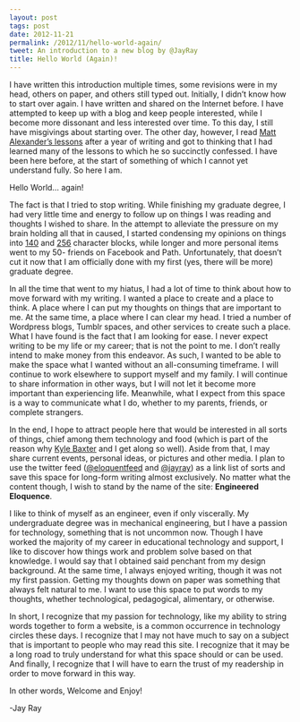 ```yaml
---
layout: post
tags: post
date: 2012-11-21
permalink: /2012/11/hello-world-again/
tweet: An introduction to a new blog by @JayRay
title: Hello World (Again)!
---
```


<p>I have written this introduction multiple times, some revisions were in my head, others on paper, and others still typed out. Initially, I didn&#8217;t know how to start over again. I have written and shared on the Internet before. I have attempted to keep up with a blog and keep people interested, while I become more dissonant and less interested over time. To this day, I still have misgivings about starting over. The other day, however, I read <a href="http://one37.net/blog/12/11/2012/lessons-learned-after-one-year-of-writing" title="Lessons Learned After One Year of Writing - one37.net">Matt Alexander&#8217;s lessons</a> after a year of writing and got to thinking that I had learned many of the lessons to which he so succinctly confessed. I have been here before, at the start of something of which I cannot yet understand fully. So here I am.</p>



<p>Hello World… again!</p>



<p>The fact is that I tried to stop writing. While finishing my graduate degree, I had very little time and energy to follow up on things I was reading and thoughts I wished to share. In the attempt to alleviate the pressure on my brain holding all that in caused, I started condensing my opinions on things into <a href="http://twitter.com/jayray" title="@JayRay Twitter">140</a> and <a href="http://jayray.tent.is" title="Tent.is Alpha">256</a> character blocks, while longer and more personal items went to my 50- friends on Facebook and Path. Unfortunately, that doesn&#8217;t cut it now that I am officially done with my first (yes, there will be more) graduate degree.</p>



<p>In all the time that went to my hiatus, I had a lot of time to think about how to move forward with my writing. I wanted a place to create and a place to think. A place where I can put my thoughts on things that are important to me. At the same time, a place where I can clear my head. I tried a number of Wordpress blogs, Tumblr spaces, and other services to create such a place. What I have found is the fact that I am looking for ease. I never expect writing to be my life or my career; that is not the point to me. I don&#8217;t really intend to make money from this endeavor. As such, I wanted to be able to make the space what I wanted without an all-consuming timeframe. I will continue to work elsewhere to support myself and my family. I will continue to share information in other ways, but I will not let it become more important than experiencing life. Meanwhile, what I expect from this space is a way to communicate what I do, whether to my parents, friends, or complete strangers.</p>



<p>In the end, I hope to attract people here that would be interested in all sorts of things, chief among them technology and food (which is part of the reason why <a href="http://tightwind.net" title="TightWind">Kyle Baxter</a> and I get along so well). Aside from that, I may share current events, personal ideas, or pictures and other media. I plan to use the twitter feed (<a href="http://twitter.com/eloquentfeed">@eloquentfeed</a> and <a href="http://twitter.com/jayray">@jayray</a>) as a link list of sorts and save this space for long-form writing almost exclusively. No matter what the content though, I wish to stand by the name of the site: <strong>Engineered Eloquence</strong>.</p>



<p>I like to think of myself as an engineer, even if only viscerally. My undergraduate degree was in mechanical engineering, but I have a passion for technology, something that is not uncommon now. Though I have worked the majority of my career in educational technology and support, I like to discover how things work and problem solve based on that knowledge. I would say that I obtained said penchant from my design background. At the same time, I always enjoyed writing, though it was not my first passion. Getting my thoughts down on paper was something that always felt natural to me. I want to use this space to put words to my thoughts, whether technological, pedagogical, alimentary, or otherwise.</p>



<p>In short, I recognize that my passion for technology, like my ability to string words together to form a website, is a common occurrence in technology circles these days. I recognize that I may not have much to say on a subject that is important to people who may read this site. I recognize that it may be a long road to truly understand for what this space should or can be used. And finally, I recognize that I will have to earn the trust of my readership in order to move forward in this way. </p>



<p>In other words, Welcome and Enjoy!</p>



<p>-Jay Ray</p>